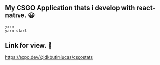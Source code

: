 ## My CSGO Application thats i develop with react-native. 😃


```
yarn
yarn start 

```

## Link for view. 🚀

https://expo.dev/@idkbutimlucas/csgostats
